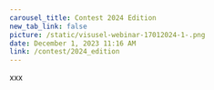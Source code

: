 ```yaml
---
carousel_title: Contest 2024 Edition
new_tab_link: false
picture: /static/visusel-webinar-17012024-1-.png
date: December 1, 2023 11:16 AM
link: /contest/2024_edition
---
```

xxx